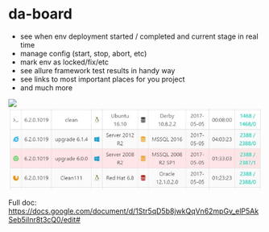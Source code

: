 # da-board

- see when env deployment started / completed and current stage in real time
- manage config (start, stop, abort, etc)
- mark env as locked/fix/etc
- see allure framework test results in handy way
- see links to most important places for you project
- and much more

![](https://raw.githubusercontent.com/mgrybyk/da-board/master/readme/tiles.jpg)
![](readme/results.jpg?raw=true)

Full doc: https://docs.google.com/document/d/1Str5qD5b8jwkQqVn62mpGv_elP5AkSeb5iInr8t3cQ0/edit#

